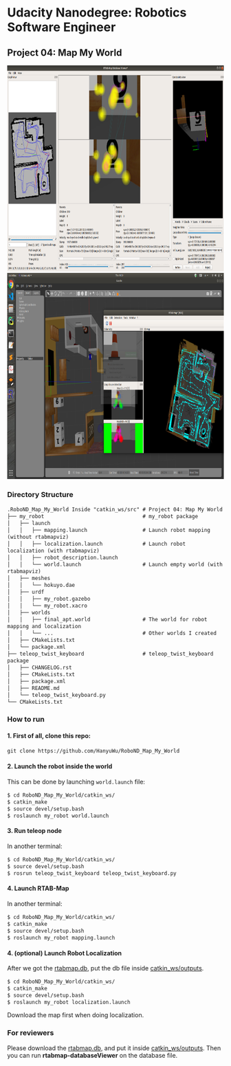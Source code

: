 # Udacity Nanodegree: Robotics Software Engineer

## Project 04: Map My World

<p align="center">
    <img src="./examples/rtab_viewer.png" width="800" height="480">
    <img src="./examples/rtab_map_loca.png" width="800" height="480" title="Map My World" >
</p> 

### Directory Structure

```
.RoboND_Map_My_World Inside "catkin_ws/src" # Project 04: Map My World
├── my_robot                                # my_robot package
│   ├── launch
│   │   ├── mapping.launch                  # Launch robot mapping (without rtabmapviz)
│   │   ├── localization.launch             # Launch robot localization (with rtabmapviz)
│   │   ├── robot_description.launch
│   │   └── world.launch                    # Launch empty world (with rtabmapviz)
│   ├── meshes
│   │   └── hokuyo.dae
│   ├── urdf
│   │   ├── my_robot.gazebo
│   │   └── my_robot.xacro
│   ├── worlds
│   │   ├── final_apt.world                 # The world for robot mapping and localization
│   │   └── ...                             # Other worlds I created
│   ├── CMakeLists.txt
│   └── package.xml
├── teleop_twist_keyboard                   # teleop_twist_keyboard package
│   ├── CHANGELOG.rst
│   ├── CMakeLists.txt
│   ├── package.xml
│   ├── README.md
│   └── teleop_twist_keyboard.py
└── CMakeLists.txt 
```

### How to run

#### 1. First of all, clone this repo:
```
git clone https://github.com/HanyuWu/RoboND_Map_My_World
```

#### 2. Launch the robot inside the world
This can be done by launching ```world.launch``` file:
```
$ cd RoboND_Map_My_World/catkin_ws/
$ catkin_make
$ source devel/setup.bash
$ roslaunch my_robot world.launch
```

#### 3. Run teleop node
In another terminal:
```
$ cd RoboND_Map_My_World/catkin_ws/
$ source devel/setup.bash
$ rosrun teleop_twist_keyboard teleop_twist_keyboard.py
```

#### 4. Launch RTAB-Map
In another terminal:
```
$ cd RoboND_Map_My_World/catkin_ws/
$ catkin_make
$ source devel/setup.bash
$ roslaunch my_robot mapping.launch
```

#### 4. (optional) Launch Robot Localization
After we got the [rtabmap.db](https://drive.google.com/file/d/1WfZKZcGskI86h2VEu_wZ_rFugoAbOwmd/view?usp=sharing), 
put the db file inside [catkin_ws/outputs](./catkin_ws/outputs).
```
$ cd RoboND_Map_My_World/catkin_ws/
$ catkin_make
$ source devel/setup.bash
$ roslaunch my_robot localization.launch
```
Download the map first when doing localization.

### For reviewers
Please download the [rtabmap.db](https://drive.google.com/file/d/1WfZKZcGskI86h2VEu_wZ_rFugoAbOwmd/view?usp=sharing), and put it inside [catkin_ws/outputs](./catkin_ws/outputs). Then you can run **rtabmap-databaseViewer** on the database file. 


